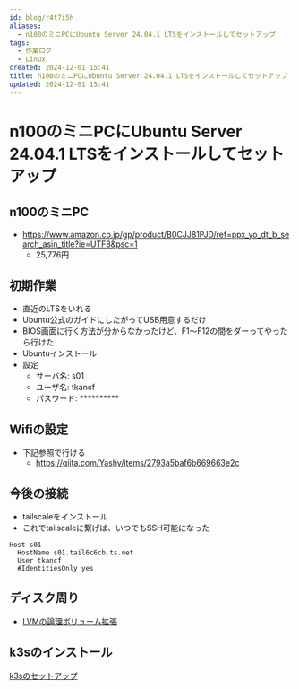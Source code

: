 ```yaml
---
id: blog/r4t7i5h
aliases:
  - n100のミニPCにUbuntu Server 24.04.1 LTSをインストールしてセットアップ
tags:
  - 作業ログ
  - Linux
created: 2024-12-01 15:41
title: n100のミニPCにUbuntu Server 24.04.1 LTSをインストールしてセットアップ
updated: 2024-12-01 15:41
---
```


# n100のミニPCにUbuntu Server 24.04.1 LTSをインストールしてセットアップ
## n100のミニPC

- https://www.amazon.co.jp/gp/product/B0CJJ81PJD/ref=ppx_yo_dt_b_search_asin_title?ie=UTF8&psc=1
    - 25,776円

## 初期作業

- 直近のLTSをいれる
- Ubuntu公式のガイドにしたがってUSB用意するだけ
- BIOS画面に行く方法が分からなかったけど、F1〜F12の間をダーってやったら行けた
- Ubuntuインストール
- 設定
    - サーバ名: s01
    - ユーザ名: tkancf
    - パスワード: **********

## Wifiの設定

- 下記参照で行ける
    - https://qiita.com/Yashy/items/2793a5baf6b669663e2c

## 今後の接続

- tailscaleをインストール
- これでtailscaleに繋げば、いつでもSSH可能になった

```
Host s01
  HostName s01.tail6c6cb.ts.net
  User tkancf
  #IdentitiesOnly yes
```

## ディスク周り

- [LVMの論理ボリューム拡張](https://tkancf.com/blog/log-lvm-logical-volume-expansion)

## k3sのインストール

[k3sのセットアップ](https://tkancf.com/blog/log-k3s-setup)

